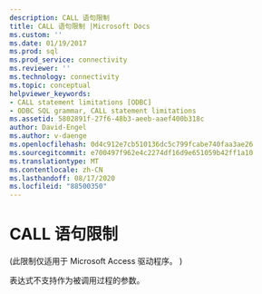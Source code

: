 ```yaml
---
description: CALL 语句限制
title: CALL 语句限制 |Microsoft Docs
ms.custom: ''
ms.date: 01/19/2017
ms.prod: sql
ms.prod_service: connectivity
ms.reviewer: ''
ms.technology: connectivity
ms.topic: conceptual
helpviewer_keywords:
- CALL statement limitations [ODBC]
- ODBC SQL grammar, CALL statement limitations
ms.assetid: 5802891f-27f6-48b3-aeeb-aaef400b318c
author: David-Engel
ms.author: v-daenge
ms.openlocfilehash: 0d4c912e7cb510136dc5c799fcabe740faa3ae26
ms.sourcegitcommit: e700497f962e4c2274df16d9e651059b42ff1a10
ms.translationtype: MT
ms.contentlocale: zh-CN
ms.lasthandoff: 08/17/2020
ms.locfileid: "88500350"
---
```

# <a name="call-statement-limitations"></a>CALL 语句限制
 (此限制仅适用于 Microsoft Access 驱动程序。 )   
  
 表达式不支持作为被调用过程的参数。
